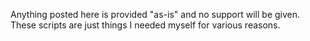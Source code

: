 Anything posted here is provided "as-is" and no support will be given. These scripts are just things I needed myself for various reasons.
